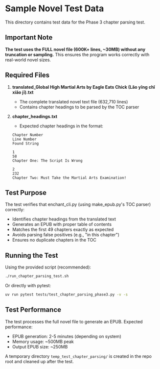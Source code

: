 # Sample Novel Test Data

This directory contains test data for the Phase 3 chapter parsing test.

## Important Note

**The test uses the FULL novel file (600K+ lines, ~30MB) without any truncation or sampling.**
This ensures the program works correctly with real-world novel sizes.

## Required Files

1. **translated_Global High Martial Arts by Eagle Eats Chick (Lǎo yīng chī xiǎo jī).txt**
   - The complete translated novel text file (632,710 lines)
   - Contains chapter headings to be parsed by the TOC parser

2. **chapter_headings.txt**
   - Expected chapter headings in the format:
   ```
   Chapter Number
   Line Number
   Found String

   1
   58
   Chapter One: The Script Is Wrong

   2
   232
   Chapter Two: Must Take the Martial Arts Examination!
   ```

## Test Purpose

The test verifies that enchant_cli.py (using make_epub.py's TOC parser) correctly:
- Identifies chapter headings from the translated text
- Generates an EPUB with proper table of contents
- Matches the first 49 chapters exactly as expected
- Avoids parsing false positives (e.g., "in this chapter")
- Ensures no duplicate chapters in the TOC

## Running the Test

Using the provided script (recommended):
```bash
./run_chapter_parsing_test.sh
```

Or directly with pytest:
```bash
uv run pytest tests/test_chapter_parsing_phase3.py -v -s
```

## Test Performance

The test processes the full novel file to generate an EPUB. Expected performance:
- EPUB generation: 2-5 minutes (depending on system)
- Memory usage: ~500MB peak
- Output EPUB size: ~250MB

A temporary directory `temp_test_chapter_parsing/` is created in the repo root and cleaned up after the test.